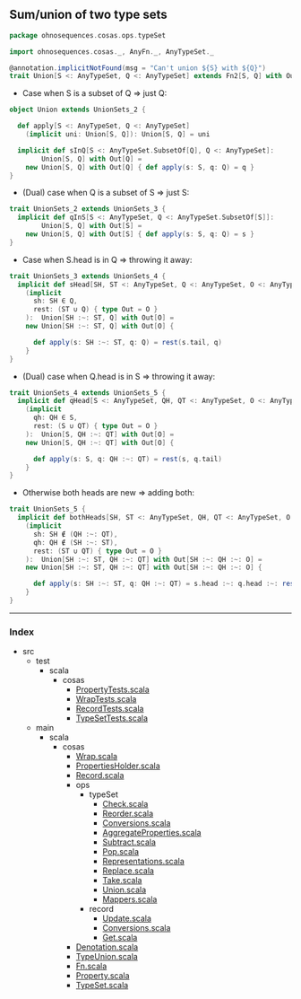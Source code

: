 ## Sum/union of two type sets

```scala
package ohnosequences.cosas.ops.typeSet

import ohnosequences.cosas._, AnyFn._, AnyTypeSet._

@annotation.implicitNotFound(msg = "Can't union ${S} with ${Q}")
trait Union[S <: AnyTypeSet, Q <: AnyTypeSet] extends Fn2[S, Q] with OutBound[AnyTypeSet]
```

* Case when S is a subset of Q => just Q:

```scala
object Union extends UnionSets_2 {

  def apply[S <: AnyTypeSet, Q <: AnyTypeSet]
    (implicit uni: Union[S, Q]): Union[S, Q] = uni

  implicit def sInQ[S <: AnyTypeSet.SubsetOf[Q], Q <: AnyTypeSet]:
        Union[S, Q] with Out[Q] =
    new Union[S, Q] with Out[Q] { def apply(s: S, q: Q) = q }
}
```

* (Dual) case when Q is a subset of S => just S:

```scala
trait UnionSets_2 extends UnionSets_3 {
  implicit def qInS[S <: AnyTypeSet, Q <: AnyTypeSet.SubsetOf[S]]:
        Union[S, Q] with Out[S] =
    new Union[S, Q] with Out[S] { def apply(s: S, q: Q) = s }
}
```

* Case when S.head is in Q => throwing it away:

```scala
trait UnionSets_3 extends UnionSets_4 {
  implicit def sHead[SH, ST <: AnyTypeSet, Q <: AnyTypeSet, O <: AnyTypeSet]
    (implicit 
      sh: SH ∈ Q, 
      rest: (ST ∪ Q) { type Out = O }
    ):  Union[SH :~: ST, Q] with Out[O] =
    new Union[SH :~: ST, Q] with Out[O] {

      def apply(s: SH :~: ST, q: Q) = rest(s.tail, q)
    }
}
```

* (Dual) case when Q.head is in S => throwing it away:

```scala
trait UnionSets_4 extends UnionSets_5 {
  implicit def qHead[S <: AnyTypeSet, QH, QT <: AnyTypeSet, O <: AnyTypeSet]
    (implicit
      qh: QH ∈ S, 
      rest: (S ∪ QT) { type Out = O }
    ):  Union[S, QH :~: QT] with Out[O] =
    new Union[S, QH :~: QT] with Out[O] {

      def apply(s: S, q: QH :~: QT) = rest(s, q.tail)
    }
}
```

* Otherwise both heads are new => adding both:

```scala
trait UnionSets_5 {
  implicit def bothHeads[SH, ST <: AnyTypeSet, QH, QT <: AnyTypeSet, O <: AnyTypeSet]
    (implicit
      sh: SH ∉ (QH :~: QT), 
      qh: QH ∉ (SH :~: ST), 
      rest: (ST ∪ QT) { type Out = O }
    ):  Union[SH :~: ST, QH :~: QT] with Out[SH :~: QH :~: O] =
    new Union[SH :~: ST, QH :~: QT] with Out[SH :~: QH :~: O] {

      def apply(s: SH :~: ST, q: QH :~: QT) = s.head :~: q.head :~: rest(s.tail, q.tail)
    }
}

```


------

### Index

+ src
  + test
    + scala
      + cosas
        + [PropertyTests.scala][test/scala/cosas/PropertyTests.scala]
        + [WrapTests.scala][test/scala/cosas/WrapTests.scala]
        + [RecordTests.scala][test/scala/cosas/RecordTests.scala]
        + [TypeSetTests.scala][test/scala/cosas/TypeSetTests.scala]
  + main
    + scala
      + cosas
        + [Wrap.scala][main/scala/cosas/Wrap.scala]
        + [PropertiesHolder.scala][main/scala/cosas/PropertiesHolder.scala]
        + [Record.scala][main/scala/cosas/Record.scala]
        + ops
          + typeSet
            + [Check.scala][main/scala/cosas/ops/typeSet/Check.scala]
            + [Reorder.scala][main/scala/cosas/ops/typeSet/Reorder.scala]
            + [Conversions.scala][main/scala/cosas/ops/typeSet/Conversions.scala]
            + [AggregateProperties.scala][main/scala/cosas/ops/typeSet/AggregateProperties.scala]
            + [Subtract.scala][main/scala/cosas/ops/typeSet/Subtract.scala]
            + [Pop.scala][main/scala/cosas/ops/typeSet/Pop.scala]
            + [Representations.scala][main/scala/cosas/ops/typeSet/Representations.scala]
            + [Replace.scala][main/scala/cosas/ops/typeSet/Replace.scala]
            + [Take.scala][main/scala/cosas/ops/typeSet/Take.scala]
            + [Union.scala][main/scala/cosas/ops/typeSet/Union.scala]
            + [Mappers.scala][main/scala/cosas/ops/typeSet/Mappers.scala]
          + record
            + [Update.scala][main/scala/cosas/ops/record/Update.scala]
            + [Conversions.scala][main/scala/cosas/ops/record/Conversions.scala]
            + [Get.scala][main/scala/cosas/ops/record/Get.scala]
        + [Denotation.scala][main/scala/cosas/Denotation.scala]
        + [TypeUnion.scala][main/scala/cosas/TypeUnion.scala]
        + [Fn.scala][main/scala/cosas/Fn.scala]
        + [Property.scala][main/scala/cosas/Property.scala]
        + [TypeSet.scala][main/scala/cosas/TypeSet.scala]

[test/scala/cosas/PropertyTests.scala]: ../../../../../test/scala/cosas/PropertyTests.scala.md
[test/scala/cosas/WrapTests.scala]: ../../../../../test/scala/cosas/WrapTests.scala.md
[test/scala/cosas/RecordTests.scala]: ../../../../../test/scala/cosas/RecordTests.scala.md
[test/scala/cosas/TypeSetTests.scala]: ../../../../../test/scala/cosas/TypeSetTests.scala.md
[main/scala/cosas/Wrap.scala]: ../../Wrap.scala.md
[main/scala/cosas/PropertiesHolder.scala]: ../../PropertiesHolder.scala.md
[main/scala/cosas/Record.scala]: ../../Record.scala.md
[main/scala/cosas/ops/typeSet/Check.scala]: Check.scala.md
[main/scala/cosas/ops/typeSet/Reorder.scala]: Reorder.scala.md
[main/scala/cosas/ops/typeSet/Conversions.scala]: Conversions.scala.md
[main/scala/cosas/ops/typeSet/AggregateProperties.scala]: AggregateProperties.scala.md
[main/scala/cosas/ops/typeSet/Subtract.scala]: Subtract.scala.md
[main/scala/cosas/ops/typeSet/Pop.scala]: Pop.scala.md
[main/scala/cosas/ops/typeSet/Representations.scala]: Representations.scala.md
[main/scala/cosas/ops/typeSet/Replace.scala]: Replace.scala.md
[main/scala/cosas/ops/typeSet/Take.scala]: Take.scala.md
[main/scala/cosas/ops/typeSet/Union.scala]: Union.scala.md
[main/scala/cosas/ops/typeSet/Mappers.scala]: Mappers.scala.md
[main/scala/cosas/ops/record/Update.scala]: ../record/Update.scala.md
[main/scala/cosas/ops/record/Conversions.scala]: ../record/Conversions.scala.md
[main/scala/cosas/ops/record/Get.scala]: ../record/Get.scala.md
[main/scala/cosas/Denotation.scala]: ../../Denotation.scala.md
[main/scala/cosas/TypeUnion.scala]: ../../TypeUnion.scala.md
[main/scala/cosas/Fn.scala]: ../../Fn.scala.md
[main/scala/cosas/Property.scala]: ../../Property.scala.md
[main/scala/cosas/TypeSet.scala]: ../../TypeSet.scala.md